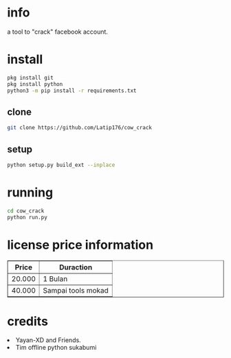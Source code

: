 # info
a tool to "crack" facebook account.
# install
```BASH
pkg install git
pkg install python
python3 -m pip install -r requirements.txt
```
## clone
```BASH
git clone https://github.com/Latip176/cow_crack
```
## setup
```BASH
python setup.py build_ext --inplace
```
# running
```BASH
cd cow_crack
python run.py
```
# license price information
<table border="1">
<tr>
<th>Price</th>
<th>Duraction</th>
</tr>
<tr>
<td>20.000</td>
<td>1 Bulan</td>
</tr>
<tr>
<td>40.000</td>
<td>Sampai tools mokad</td>
</tr>
</table>
<h1>credits</h1>
<li>Yayan-XD and Friends. </li>
<li>Tim offline python sukabumi</li>
